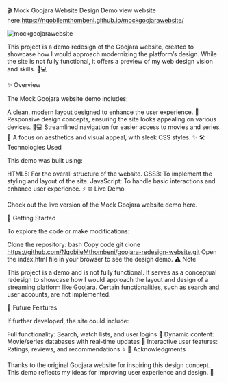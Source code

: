🎬 Mock Goojara Website Design Demo
view website here:https://nqobilemthombeni.github.io/mockgoojarawebsite/

![mockgoojarawebsite](Screenshot%202024-09-18%20at%2010.02.14.png)


This project is a demo redesign of the Goojara website, created to showcase how I would approach modernizing the platform’s design. While the site is not fully functional, it offers a preview of my web design vision and skills. 🍿💻

✨ Overview

The Mock Goojara website demo includes:

A clean, modern layout designed to enhance the user experience. 🎨
Responsive design concepts, ensuring the site looks appealing on various devices. 📱💻
Streamlined navigation for easier access to movies and series. 🎥
A focus on aesthetics and visual appeal, with sleek CSS styles. ✨
🛠️ Technologies Used

This demo was built using:

HTML5: For the overall structure of the website.
CSS3: To implement the styling and layout of the site.
JavaScript: To handle basic interactions and enhance user experience. ⚡
🌐 Live Demo

Check out the live version of the Mock Goojara website demo here.

🚀 Getting Started

To explore the code or make modifications:

Clone the repository:
bash
Copy code
git clone https://github.com/NqobileMthombeni/goojara-redesign-website.git
Open the index.html file in your browser to see the design demo.
⚠️ Note

This project is a demo and is not fully functional. It serves as a conceptual redesign to showcase how I would approach the layout and design of a streaming platform like Goojara. Certain functionalities, such as search and user accounts, are not implemented.

📜 Future Features

If further developed, the site could include:

Full functionality: Search, watch lists, and user logins 🔐
Dynamic content: Movie/series databases with real-time updates 🎥
Interactive user features: Ratings, reviews, and recommendations ⭐
🤝 Acknowledgments

Thanks to the original Goojara website for inspiring this design concept. This demo reflects my ideas for improving user experience and design. 🌟

